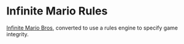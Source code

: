 Infinite Mario Rules 
====================
[Infinite Mario Bros](http://www.mojang.com/notch/mario/), converted to use a rules engine to specify game integrity.